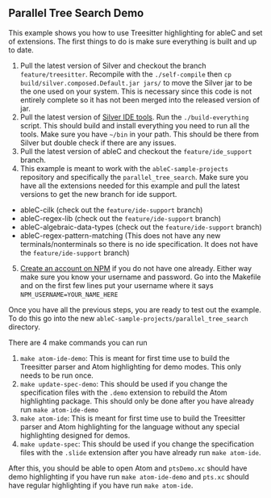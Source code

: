 Parallel Tree Search Demo
------
This example shows you how to use Treesitter highlighting for ableC and set of extensions. The first things to do is make sure everything is built and up to date.

1. Pull the latest version of Silver and checkout the branch `feature/treesitter`. Recompile with the `./self-compile` then `cp build/silver.composed.Default.jar jars/` to move the Silver jar to be the one used on your system. This is necessary since this code is not entirely complete so it has not been merged into the released version of jar.
2. Pull the latest version of [Silver IDE tools](https://github.com/melt-umn/silver-ide). Run the `./build-everything` script. This should build and install everything you need to run all the tools. Make sure you have `~/bin` in your path. This should be there from Silver but double check if there are any issues.
3. Pull the latest version of ableC and checkout the `feature/ide_support` branch.
4. This example is meant to work with the `ableC-sample-projects` repository and specifically the `parallel_tree_search`. Make sure you have all the extensions needed for this example and pull the latest versions to get the new branch for ide support.
  - ableC-cilk (check out the `feature/ide-support` branch)
  - ableC-regex-lib (check out the `feature/ide-support` branch)
  -  ableC-algebraic-data-types (check out the `feature/ide-support` branch)
  -  ableC-regex-pattern-matching (This does not have any new terminals/nonterminals so there is no ide specification. It does not have the `feature/ide-support` branch)
5. [Create an account on NPM](https://www.npmjs.com/signup) if you do not have one already. Either way make sure you know your username and password. Go into the Makefile and on the first few lines put your username where it says `NPM_USERNAME=YOUR_NAME_HERE`

Once you have all the previous steps, you are ready to test out the example. To do this go into the new `ableC-sample-projects/parallel_tree_search` directory.

There are 4 make commands you can run
1. `make atom-ide-demo`: This is meant for first time use to build the Treesitter parser and Atom highlighting for demo modes. This only needs to be run once.
2. `make update-spec-demo`: This should be used if you change the specification files with the `.demo` extension to rebuild the Atom highlighting package. This should only be done after you have already run `make atom-ide-demo`
3. `make atom-ide`: This is meant for first time use to build the Treesitter parser and Atom highlighting for the language without any special highlighting designed for demos.
4. `make update-spec`: This should be used if you change the specification files with the `.slide` extension after you have already run `make atom-ide`.

After this, you should be able to open Atom and `ptsDemo.xc` should have demo highlighting if you have run `make atom-ide-demo` and `pts.xc` should have regular highlighting if you have run `make atom-ide`.
